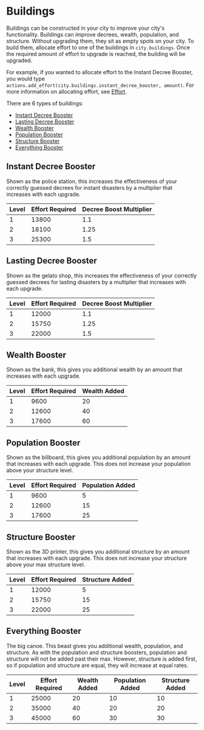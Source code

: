 # Buildings
Buildings can be constructed in your city to improve your city's functionality. Buildings can improve decrees, wealth, population, and structure. Without upgrading them, they sit as empty spots on your city. To build them, allocate effort to one of the buildings in `city.buildings`. Once the required amount of effort to upgrade is reached, the building will be upgraded.

For example, if you wanted to allocate effort to the Instant Decree Booster, you would type `actions.add_effort(city.buildings.instant_decree_booster, amount)`. For more information on allocating effort, see [Effort](effort.html).

There are 6 types of buildings:
- [Instant Decree Booster](#instant-decree-booster)
- [Lasting Decree Booster](#lasting-decree-booster)
- [Wealth Booster](#wealth-booster)
- [Population Booster](#population-booster)
- [Structure Booster](#structure-booster)
- [Everything Booster](#everything-booster)


## Instant Decree Booster
Shown as the police station, this increases the effectiveness of your correctly guessed decrees for instant disasters by a multiplier that increases with each upgrade.

Level | Effort Required | Decree Boost Multiplier
--- | --- | ---
1 | 13800 | 1.1
2 | 18100 | 1.25
3 | 25300 | 1.5

## Lasting Decree Booster
Shown as the gelato shop, this increases the effectiveness of your correctly guessed decrees for lasting disasters by a multiplier that increases with each upgrade.

Level | Effort Required | Decree Boost Multiplier
--- | --- | ---
1 | 12000 | 1.1
2 | 15750 | 1.25
3 | 22000 | 1.5

## Wealth Booster
Shown as the bank, this gives you additional wealth by an amount that increases with each upgrade.

Level | Effort Required | Wealth Added
--- | --- | ---
1 | 9600 | 20
2 | 12600 | 40
3 | 17600 | 60

## Population Booster
Shown as the billboard, this gives you additional population by an amount that increases with each upgrade. This does not increase your population above your structure level.

Level | Effort Required | Population Added
--- | --- | ---
1 | 9600 | 5
2 | 12600 | 15
3 | 17600 | 25

## Structure Booster
Shown as the 3D printer, this gives you additional structure by an amount that increases with each upgrade. This does not increase your structure above your max structure level. 

Level | Effort Required | Structure Added
--- | --- | ---
1 | 12000 | 5
2 | 15750 | 15
3 | 22000 | 25

## Everything Booster
The big canoe. This beast gives you additional wealth, population, and structure. As with the population and structure boosters, population and structure will not be added past their max. However, structure is added first, so if population and structure are equal, they will increase at equal rates. 

Level | Effort Required | Wealth Added | Population Added | Structure Added
--- | --- | --- | --- | ---
1 | 25000 | 20 | 10 | 10
2 | 35000 | 40 | 20 | 20
3 | 45000 | 60 | 30 | 30



